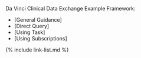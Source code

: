 Da Vinci Clinical Data Exchange Example Framework:

- [General Guidance]
- [Direct Query]
- [Using Task]
- [Using Subscriptions]


{% include link-list.md %}
